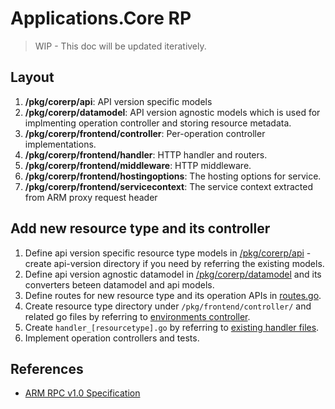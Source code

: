 # Applications.Core RP

> WIP - This doc will be updated iteratively.

## Layout

1. **/pkg/corerp/api**: API version specific models
2. **/pkg/corerp/datamodel**: API version agnostic models which is used for implmenting operation controller and storing resource metadata.
3. **/pkg/corerp/frontend/controller**: Per-operation controller implementations.
4. **/pkg/corerp/frontend/handler**: HTTP handler and routers.
5. **/pkg/corerp/frontend/middleware**: HTTP middleware.
6. **/pkg/corerp/frontend/hostingoptions**: The hosting options for service.
7. **/pkg/corerp/frontend/servicecontext**: The service context extracted from ARM proxy request header 

## Add new resource type and its controller

1. Define api version specific resource type models in [/pkg/corerp/api](api/) - create api-version directory if you need by referring the existing models.
2. Define api version agnostic datamodel in  [/pkg/corerp/datamodel](datamodel/) and its converters beteen datamodel and api models.
3. Define routes for new resource type and its operation APIs in [routes.go](frontend/handler/routes.go).
4. Create resource type directory under `/pkg/frontend/controller/` and related go files by referring to [environments controller](frontend/controller/environments/).
5. Create `handler_[resourcetype].go` by referring to [existing handler files](frontend/handler/).
6. Implement operation controllers and tests.

## References

* [ARM RPC v1.0 Specification](https://github.com/Azure/azure-resource-manager-rpc)